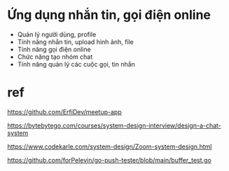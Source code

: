 # Ứng dụng nhắn tin, gọi điện online

- Quản lý người dùng, profile
- Tính năng nhắn tin, upload hình ảnh, file
- Tính năng gọi điện online
- Chức năng tạo nhóm chat
- Tính năng quản lý các cuộc gọi, tin nhắn

# ref

https://github.com/ErfiDev/meetup-app

https://bytebytego.com/courses/system-design-interview/design-a-chat-system

https://www.codekarle.com/system-design/Zoom-system-design.html

https://github.com/forPelevin/go-push-tester/blob/main/buffer_test.go